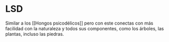 # LSD

Similar a los [[Hongos psicodélicos]] pero con este conectas con más facilidad con la naturaleza y todos sus componentes, como los árboles, las plantas, incluso las piedras.
